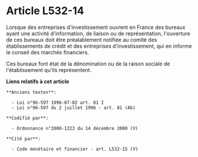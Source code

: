 # Article L532-14

Lorsque des entreprises d'investissement ouvrent en France des bureaux ayant une activité d'information, de liaison ou de
représentation, l'ouverture de ces bureaux doit être préalablement notifiée au comité des établissements de crédit et des
entreprises d'investissement, qui en informe le conseil des marchés financiers.

Ces bureaux font état de la dénomination ou de la raison sociale de l'établissement qu'ils représentent.

**Liens relatifs à cet article**

	**Anciens textes**:

	  - Loi n°96-597 1996-07-02 art. 81 I
	  - Loi n°96-597 du 2 juillet 1996 - art. 81 (Ab)

	**Codifié par**:

	  - Ordonnance n°2000-1223 du 14 décembre 2000 (V)

	**Cité par**:

	  - Code monétaire et financier - art. L532-15 (V)
